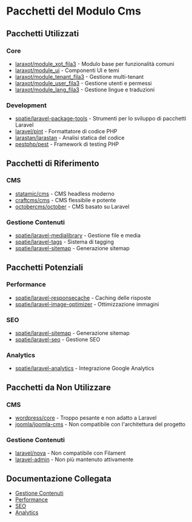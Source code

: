 # Pacchetti del Modulo Cms

## Pacchetti Utilizzati

### Core
- [laraxot/module_xot_fila3](../Xot/docs/packages.md) - Modulo base per funzionalità comuni
- [laraxot/module_ui](../UI/docs/packages.md) - Componenti UI e temi
- [laraxot/module_tenant_fila3](../Tenant/docs/packages.md) - Gestione multi-tenant
- [laraxot/module_user_fila3](../User/docs/packages.md) - Gestione utenti e permessi
- [laraxot/module_lang_fila3](../Lang/docs/packages.md) - Gestione lingue e traduzioni

### Development
- [spatie/laravel-package-tools](https://github.com/spatie/laravel-package-tools) - Strumenti per lo sviluppo di pacchetti Laravel
- [laravel/pint](https://github.com/laravel/pint) - Formattatore di codice PHP
- [larastan/larastan](https://github.com/larastan/larastan) - Analisi statica del codice
- [pestphp/pest](https://pestphp.com/) - Framework di testing PHP

## Pacchetti di Riferimento

### CMS
- [statamic/cms](https://statamic.com/) - CMS headless moderno
- [craftcms/cms](https://craftcms.com/) - CMS flessibile e potente
- [octobercms/october](https://octobercms.com/) - CMS basato su Laravel

### Gestione Contenuti
- [spatie/laravel-medialibrary](https://github.com/spatie/laravel-medialibrary) - Gestione file e media
- [spatie/laravel-tags](https://github.com/spatie/laravel-tags) - Sistema di tagging
- [spatie/laravel-sitemap](https://github.com/spatie/laravel-sitemap) - Generazione sitemap

## Pacchetti Potenziali

### Performance
- [spatie/laravel-responsecache](https://github.com/spatie/laravel-responsecache) - Caching delle risposte
- [spatie/laravel-image-optimizer](https://github.com/spatie/laravel-image-optimizer) - Ottimizzazione immagini

### SEO
- [spatie/laravel-sitemap](https://github.com/spatie/laravel-sitemap) - Generazione sitemap
- [spatie/laravel-seo](https://github.com/spatie/laravel-seo) - Gestione SEO

### Analytics
- [spatie/laravel-analytics](https://github.com/spatie/laravel-analytics) - Integrazione Google Analytics

## Pacchetti da Non Utilizzare

### CMS
- [wordpress/core](https://wordpress.org/) - Troppo pesante e non adatto a Laravel
- [joomla/joomla-cms](https://www.joomla.org/) - Non compatibile con l'architettura del progetto

### Gestione Contenuti
- [laravel/nova](https://nova.laravel.com/) - Non compatibile con Filament
- [laravel-admin](https://github.com/z-song/laravel-admin) - Non più mantenuto attivamente

## Documentazione Collegata

- [Gestione Contenuti](packages/content-management.md)
- [Performance](packages/performance.md)
- [SEO](packages/seo.md)
- [Analytics](packages/analytics.md) 
